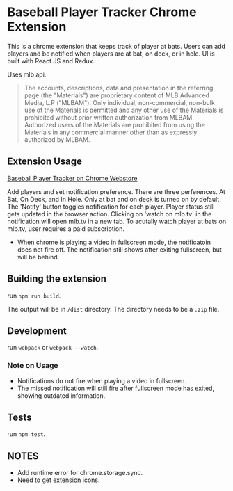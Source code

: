 # Baseball Player Tracker Chrome Extension

This is a chrome extension that keeps track of player at bats.  Users can add players and be notified when players are at bat, on deck, or in hole.  UI is built with React.JS and Redux.

Uses mlb api.
>The accounts, descriptions, data and presentation in the referring page (the "Materials") are proprietary content of MLB Advanced Media, L.P ("MLBAM"). Only individual, non-commercial, non-bulk use of the Materials is permitted and any other use of the Materials is prohibited without prior written authorization from MLBAM. Authorized users of the Materials are prohibited from using the Materials in any commercial manner other than as expressly authorized by MLBAM.

## Extension Usage

[Baseball Player Tracker on Chrome Webstore](https://chrome.google.com/webstore/detail/baseball-player-tracker/oghkpelnhlnbmfhdgmpncggbkdbmnndn)

Add players and set notification preference.
There are three perferences. At Bat, On Deck, and In Hole.
Only at bat and on deck is turned on by default.
The 'Notify' button toggles notification for each player.  Player status still gets updated in the browser action.
Clicking on 'watch on mlb.tv' in the notification will open mlb.tv in a new tab.  To acutally watch player at bats on mlb.tv, user requires a paid subscription.

* When chrome is playing a video in fullscreen mode, the notificatoin does not fire off.  The notification still shows after exiting fullscreen, but will be behind.


## Building the extension

run `npm run build`.

The output will be in  `/dist` directory.
The directory needs to be a `.zip` file.

## Development

run `webpack` or `webpack --watch`.

### Note on Usage

* Notifications do not fire when playing a video in fullscreen.
* The missed notification will still fire after fullscreen mode has exited, showing outdated information.

## Tests

run `npm test`.

## NOTES

* Add runtime error for chrome.storage.sync.
* Need to get extension icons.